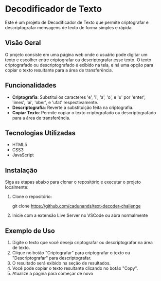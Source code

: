 # Decodificador de Texto

Este é um projeto de Decodificador de Texto que permite criptografar e descriptografar mensagens de texto de forma simples e rápida.

## Visão Geral

O projeto consiste em uma página web onde o usuário pode digitar um texto e escolher entre criptografar ou descriptografar esse texto. O texto criptografado ou descriptografado é exibido na tela, e há uma opção para copiar o texto resultante para a área de transferência.

## Funcionalidades

- **Criptografia**: Substitui os caracteres 'e', 'i', 'a', 'o', e 'u' por 'enter', 'imes', 'ai', 'ober', e 'ufat' respectivamente.
- **Descriptografia**: Reverte a substituição feita na criptografia.
- **Copiar Texto**: Permite copiar o texto criptografado ou descriptografado para a área de transferência.


## Tecnologias Utilizadas

-   HTML5
-   CSS3
-   JavaScript

## Instalação

Siga as etapas abaixo para clonar o repositório e executar o projeto localmente:

1. Clone o repositório:

   git clone https://github.com/cadunands/text-decoder-challenge


2. Inicie com a extensão Live Server no VSCode ou abra normalmente

## Exemplo de Uso

1. Digite o texto que você deseja criptografar ou descriptografar na área de texto.
2. Clique no botão "Criptografar" para criptografar o texto ou "Descriptografar" para descriptografar.
3. O resultado será exibido na seção de resultados.
4. Você pode copiar o texto resultante clicando no botão "Copy".
5. Atualize a página para começar de novo
